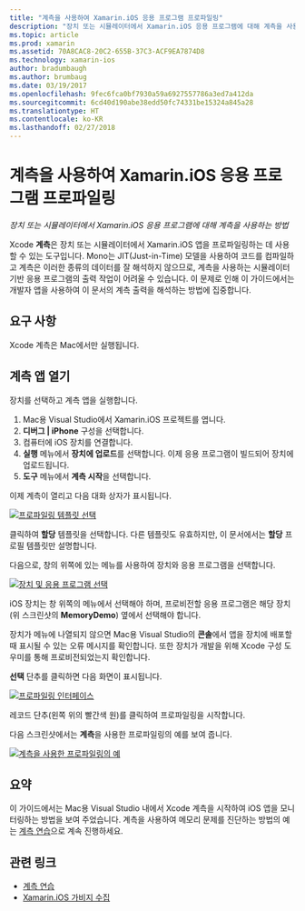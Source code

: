 ```yaml
---
title: "계측을 사용하여 Xamarin.iOS 응용 프로그램 프로파일링"
description: "장치 또는 시뮬레이터에서 Xamarin.iOS 응용 프로그램에 대해 계측을 사용하는 방법"
ms.topic: article
ms.prod: xamarin
ms.assetid: 70A8CAC8-20C2-655B-37C3-ACF9EA7874D8
ms.technology: xamarin-ios
author: bradumbaugh
ms.author: brumbaug
ms.date: 03/19/2017
ms.openlocfilehash: 9fec6fca0bf7930a59a6927557786a3ed7a412da
ms.sourcegitcommit: 6cd40d190abe38edd50fc74331be15324a845a28
ms.translationtype: HT
ms.contentlocale: ko-KR
ms.lasthandoff: 02/27/2018
---
```

# <a name="profiling-xamarinios-applications-with-instruments"></a>계측을 사용하여 Xamarin.iOS 응용 프로그램 프로파일링

_장치 또는 시뮬레이터에서 Xamarin.iOS 응용 프로그램에 대해 계측을 사용하는 방법_

Xcode **계측**은 장치 또는 시뮬레이터에서 Xamarin.iOS 앱을 프로파일링하는 데 사용할 수 있는 도구입니다. Mono는 JIT(Just-in-Time) 모델을 사용하여 코드를 컴파일하고 계측은 이러한 종류의 데이터를 잘 해석하지 않으므로, 계측을 사용하는 시뮬레이터 기반 응용 프로그램의 출력 작업이 어려울 수 있습니다.
이 문제로 인해 이 가이드에서는 개발자 앱을 사용하여 이 문서의 계측 출력을 해석하는 방법에 집중합니다.

## <a name="requirements"></a>요구 사항

Xcode 계측은 Mac에서만 실행됩니다.

## <a name="opening-the-instruments-app"></a>계측 앱 열기

장치를 선택하고 계측 앱을 실행합니다.

1.  Mac용 Visual Studio에서 Xamarin.iOS 프로젝트를 엽니다.
2.  **디버그 | iPhone** 구성을 선택합니다.
3.  컴퓨터에 iOS 장치를 연결합니다.
4.  **실행** 메뉴에서 **장치에 업로드**를 선택합니다. 이제 응용 프로그램이 빌드되어 장치에 업로드됩니다.
5.  **도구** 메뉴에서 **계측 시작**을 선택합니다.


이제 계측이 열리고 다음 대화 상자가 표시됩니다.

 [ ![](using-instruments-to-detect-native-leaks-using-markheap-images/instruments1.png "프로파일링 템플릿 선택")](using-instruments-to-detect-native-leaks-using-markheap-images/instruments1.png)

클릭하여 **할당** 템플릿을 선택합니다. 다른 템플릿도 유효하지만, 이 문서에서는 **할당** 프로필 템플릿만 설명합니다.

다음으로, 창의 위쪽에 있는 메뉴를 사용하여 장치와 응용 프로그램을 선택합니다.

[ ![](using-instruments-to-detect-native-leaks-using-markheap-images/instruments2.png "장치 및 응용 프로그램 선택")](using-instruments-to-detect-native-leaks-using-markheap-images/instruments2.png)

iOS 장치는 창 위쪽의 메뉴에서 선택해야 하며, 프로비전할 응용 프로그램은 해당 장치(위 스크린샷의 **MemoryDemo**) 옆에서 선택해야 합니다.

장치가 메뉴에 나열되지 않으면 Mac용 Visual Studio의 **콘솔**에서 앱을 장치에 배포할 때 표시될 수 있는 오류 메시지를 확인합니다. 또한 장치가 개발을 위해 Xcode 구성 도우미를 통해 프로비전되었는지 확인합니다.

**선택** 단추를 클릭하면 다음 화면이 표시됩니다.

[ ![](using-instruments-to-detect-native-leaks-using-markheap-images/instruments3.png "프로파일링 인터페이스")](using-instruments-to-detect-native-leaks-using-markheap-images/instruments3.png)

레코드 단추(왼쪽 위의 빨간색 원)를 클릭하여 프로파일링을 시작합니다.

다음 스크린샷에서는 **계측**을 사용한 프로파일링의 예를 보여 줍니다.

[ ![](using-instruments-to-detect-native-leaks-using-markheap-images/instruments4.png "계측을 사용한 프로파일링의 예")](using-instruments-to-detect-native-leaks-using-markheap-images/instruments4.png)

## <a name="summary"></a>요약

이 가이드에서는 Mac용 Visual Studio 내에서 Xcode 계측을 시작하여 iOS 앱을 모니터링하는 방법을 보여 주었습니다. 계측을 사용하여 메모리 문제를 진단하는 방법의 예는 [계측 연습](~/ios/deploy-test/walkthrough-apples-instrument.md)으로 계속 진행하세요.

## <a name="related-links"></a>관련 링크

- [계측 연습](~/ios/deploy-test/walkthrough-apples-instrument.md)
- [Xamarin.iOS 가비지 수집](https://krumelur.me/2015/04/27/xamarin-ios-the-garbage-collector-and-me/)
